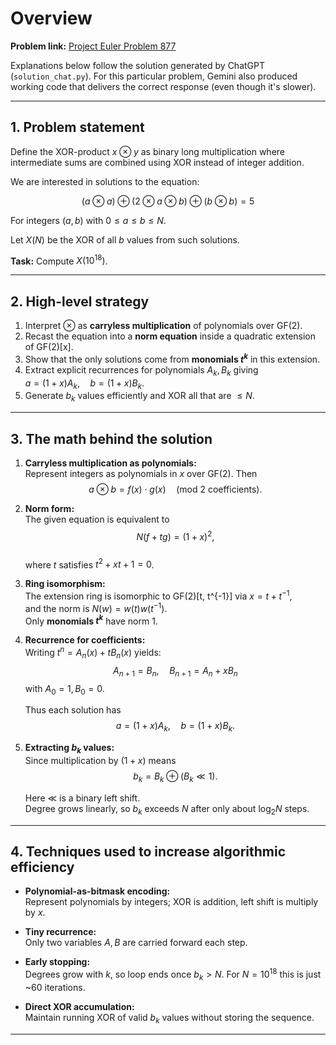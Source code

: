# Overview

**Problem link:** [Project Euler Problem 877](https://projecteuler.net/problem=877)  

Explanations below follow the solution generated by ChatGPT (`solution_chat.py`). For this particular problem, Gemini also produced working code that delivers the correct response (even though it's slower).

---

## 1. Problem statement

Define the XOR-product $x \otimes y$ as binary long multiplication where intermediate sums are combined using XOR instead of integer addition.  

We are interested in solutions to the equation:

$$
(a \otimes a) \oplus (2 \otimes a \otimes b) \oplus (b \otimes b) = 5
$$

For integers $(a, b)$ with $0 \leq a \leq b \leq N$.  

Let $X(N)$ be the XOR of all $b$ values from such solutions. 

**Task:** Compute $X(10^{18})$.

---

## 2. High-level strategy

1. Interpret $\otimes$ as **carryless multiplication** of polynomials over GF(2).  
2. Recast the equation into a **norm equation** inside a quadratic extension of GF(2)[x].  
3. Show that the only solutions come from **monomials $t^k$** in this extension.  
4. Extract explicit recurrences for polynomials $A_k, B_k$ giving  
   $a = (1+x) A_k, \quad b = (1+x) B_k$.  
5. Generate $b_k$ values efficiently and XOR all that are $\leq N$.

---

## 3. The math behind the solution

1. **Carryless multiplication as polynomials:**  
   Represent integers as polynomials in $x$ over GF(2). Then  
   $$a \otimes b = f(x) \cdot g(x) \quad (\text{mod 2 coefficients}).$$  

2. **Norm form:**  
   The given equation is equivalent to  
   $$N(f + t g) = (1+x)^2,$$  
   where $t$ satisfies $t^2 + x t + 1 = 0$.

3. **Ring isomorphism:**  
   The extension ring is isomorphic to GF(2)[t, t^{-1}] via $x = t + t^{-1}$,  
   and the norm is $N(w) = w(t) w(t^{-1})$.  
   Only **monomials $t^k$** have norm 1.

4. **Recurrence for coefficients:**  
   Writing $t^n = A_n(x) + t B_n(x)$ yields:
   $$
   A_{n+1} = B_n, \quad B_{n+1} = A_n + x B_n
   $$
   with $A_0=1, B_0=0$.

   Thus each solution has
   $$
   a = (1+x) A_k, \quad b = (1+x) B_k.
   $$

5. **Extracting $b_k$ values:**  
   Since multiplication by $(1+x)$ means  
   $$
   b_k = B_k \oplus (B_k \ll 1).
   $$

   Here $\ll$ is a binary left shift.  
   Degree grows linearly, so $b_k$ exceeds $N$ after only about $\log_2 N$ steps.

---

## 4. Techniques used to increase algorithmic efficiency

- **Polynomial-as-bitmask encoding:**  
  Represent polynomials by integers; XOR is addition, left shift is multiply by $x$.  

- **Tiny recurrence:**  
  Only two variables $A, B$ are carried forward each step.  

- **Early stopping:**  
  Degrees grow with $k$, so loop ends once $b_k > N$. For $N = 10^{18}$ this is just ~60 iterations.  

- **Direct XOR accumulation:**  
  Maintain running XOR of valid $b_k$ values without storing the sequence.  

---
